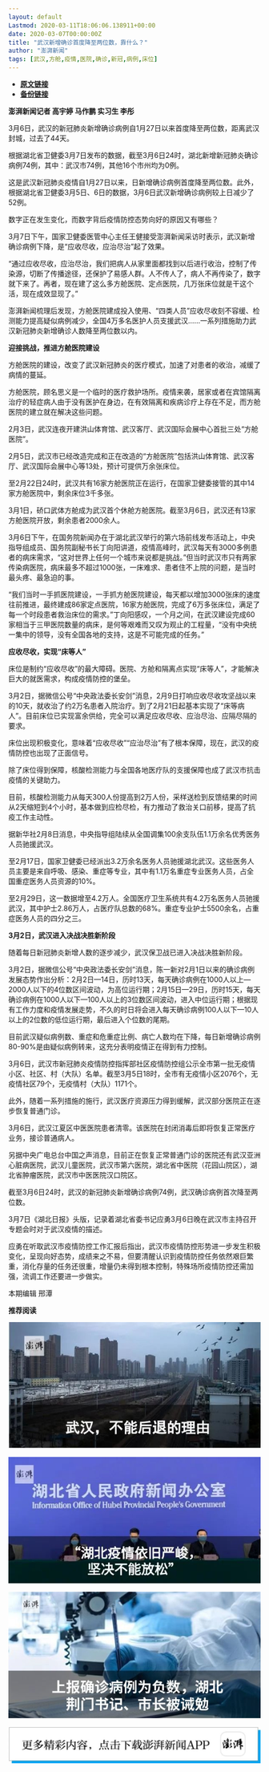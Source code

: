 ```yaml
---
layout: default
Lastmod: 2020-03-11T18:06:06.138911+00:00
date: 2020-03-07T00:00:00Z
title: "武汉新增确诊首度降至两位数，靠什么？"
author: "澎湃新闻"
tags: [武汉,方舱,疫情,医院,确诊,新冠,病例,床位]
---
```


* [**原文链接**](https://mp.weixin.qq.com/s/QhnPUQWv85HsimkGIw8l8A)
* [**备份链接**](http://archive.today/yTj9n)


**澎湃新闻记者 高宇婷 马作鹏 实习生 李彤**

3月6日，武汉的新冠肺炎新增确诊病例自1月27日以来首度降至两位数，距离武汉封城，过去了44天。

  
根据湖北省卫健委3月7日发布的数据，截至3月6日24时，湖北新增新冠肺炎确诊病例74例，其中：武汉市74例，其他16个市州均为0例。

  
这是武汉新冠肺炎疫情自1月27日以来，日新增确诊病例首度降至两位数。此外，根据湖北省卫健委3月5日、6日的数据，3月6日武汉新增确诊病例较上日减少了52例。

  
数字正在发生变化，而数字背后疫情防控态势向好的原因又有哪些？

  
3月7日下午，国家卫健委医管中心主任王健接受澎湃新闻采访时表示，武汉新增确诊病例下降，是“应收尽收，应治尽治”起了效果。

  
“通过应收尽收，应治尽治，我们把病人从家里面都找到以后进行收治，控制了传染源，切断了传播途径，还保护了易感人群。人不传人了，病人不再传染了，数字就下来了。再者，现在建了这么多方舱医院、定点医院，几万张床位就是干这个活，现在成效显现了。”

  
澎湃新闻梳理后发现，方舱医院建成投入使用、“四类人员”应收尽收刻不容缓、检测能力提高疑似病例减少，全国4万多名医护人员支援武汉……一系列措施助力武汉新冠肺炎新增确诊人数降至两位数以内。

  
**迎接挑战，推进方舱医院建设**

方舱医院的建设，改变了武汉新冠肺炎的医疗模式，加速了对患者的收治，减缓了病情的蔓延。

  
方舱医院，顾名思义是一个临时的医疗救护场所。疫情来袭，居家或者在宾馆隔离治疗的轻症病人由于没有医护在身边，在有效隔离和疾病诊疗上存在不足，而方舱医院的建立就在解决这些问题。

  
2月3日，武汉连夜开建洪山体育馆、武汉客厅、武汉国际会展中心首批三处“方舱医院”。

  
2月5日，武汉市已经改造完成和正在改造的“方舱医院”包括洪山体育馆、武汉客厅、武汉国际会展中心等13处，预计可提供万余张床位。

  
至2月22日24时，武汉共有16家方舱医院正在运行，在国家卫健委接管的其中14家方舱医院中，剩余床位3千多张。

  
3月1日，硚口武体方舱成为武汉首个休舱方舱医院。截至3月6日，武汉还有13家方舱医院开放，剩余患者2000余人。

  
3月6日下午，在国务院新闻办在于湖北武汉举行的第六场前线发布活动上，中央指导组成员、国务院副秘书长丁向阳讲道，疫情高峰时，武汉每天有3000多例患者的病床需求，“这对世界上任何一个城市来说都是挑战。”但当时武汉市只有两家传染病医院，病床最多不超过1000张，一床难求、患者住不上院的问题，是当时最头疼、最急迫的事。

  
“我们当时一手抓医院建设，一手抓方舱医院建设，每天都以增加3000张床的速度往前推进，最终建成86家定点医院，16家方舱医院，完成了6万多张床位，满足了每一个时段患者救治床位的需求。”丁向阳感叹，一个月之间，在武汉建设完成60家相当于三甲医院数量的病床，是何等艰难而又叹为观止的工程量，“没有中央统一集中的领导，没有全国各地的支持，这是不可能完成的任务。”

  
**应收尽收，实现“床等人”**

床位是制约“应收尽收”的最大障碍。医院、方舱和隔离点实现“床等人”，才能解决巨大的就医需求，构成疫情防控的堡垒。

  
3月2日，据微信公号“中央政法委长安剑”消息，2月9日打响应收尽收攻坚战以来的10天，就收治了约2万名患者入院治疗。到了2月21日起基本实现了“床等病人”。目前床位已实现富余供给，完全可以满足应收尽收、应治尽治、应隔尽隔的要求。

  
床位出现积极变化，意味着“应收尽收”“应治尽治”有了根本保障，现在，武汉的疫情防控也出现了正面信号。

  
除了床位得到保障，核酸检测能力与全国各地医疗队的支援保障也成了武汉市抗击疫情的关键助力。

  
目前，核酸检测能力从每天300人份提高到2万人份，采样送检到反馈结果的时间从2天缩短到4个小时，基本做到应检尽检，有力推动了救治关口前移，提高了抗疫工作主动性。

  
据新华社2月8日消息，中央指导组陆续从全国调集100余支队伍1.1万余名优秀医务人员驰援武汉。

  
至2月17日，国家卫健委已经派出3.2万余名医务人员驰援湖北武汉。这些医务人员主要是来自呼吸、感染、重症等专业，其中有1.1万名重症专业医务人员，占全国重症医务人员资源的10%。

  
至2月29日，这一数据增至4.2万人。全国医疗卫生系统共有4.2万名医务人员驰援武汉，其中护士2.86万人，占医疗队总数的68%。重症专业护士5500余名，占重症医务人员的四分之三。

  
**3月2日，武汉进入决战决胜新阶段**

随着每日新冠肺炎新增人数的逐步减少，武汉保卫战已进入决战决胜新阶段。

  
3月2日，据微信公号“中央政法委长安剑”消息，陈一新对2月1日以来的确诊病例发展态势作出分析：2月2日—14日，历时13天，每天确诊病例在1000人以上—2000人以下的4位数区间波动，为高位运行期；2月15日—29日，历时15天，每天确诊病例在1000人以下—100人以上的3位数区间波动，进入中位运行期；根据现有工作力度和疫情发展走势，不久的时日将会进入每天确诊病例100人以下—10人以上的2位数的低位运行期，最后进入个位数的尾期。

  
目前武汉疑似病例数、重症和危重症比例、病亡人数均在下降，每日新增确诊病例80-90%是由疑似病例转来，这充分表明疫情正在得到有力控制。

  
3月6日，武汉市新冠肺炎疫情防控指挥部社区疫情防控组公示全市第一批无疫情小区、社区、村（大队）名单。截至3月5日18时，全市有无疫情小区2076个，无疫情社区79个，无疫情村（大队）1171个。

  
此外，随着一系列措施的施行，武汉医疗资源压力得到缓解，武汉部分医院正在逐步恢复普通门诊。

  
3月6日，武汉江夏区中医医院患者清零。该医院在封闭消毒后即将恢复正常医疗业务，接诊普通病人。

  
另据中央广电总台中国之声消息，目前正在恢复正常普通门诊的医院还有武汉亚洲心脏病医院，武汉儿童医院，武汉市第六医院，湖北省中医院（花园山院区），湖北省肿瘤医院，武汉市中医医院汉口院区。

  
截至3月6日24时，武汉的新冠肺炎新增确诊病例74例，武汉确诊病例首次降至两位数。

  
3月7日《湖北日报》头版，记录着湖北省委书记应勇3月6日晚在武汉市主持召开专题会时对于武汉疫情的描述。

  
应勇在听取武汉市疫情防控工作汇报后指出，武汉市疫情防控形势进一步发生积极变化，呈现向好态势，成绩来之不易，但要清醒认识到疫情防控任务依然艰巨繁重，消化存量的任务还很重，增量仍未得到根本控制，特殊场所疫情防控还需加强，流调工作还要进一步做实。

本期编辑 邢潭  

**推荐阅读**

[![](/images/post/e6eeace50a3d6097c02d3028dccb82ec.jpg)](http://mp.weixin.qq.com/s?__biz=MjM5MzI5NTU3MQ==&mid=2651596826&idx=1&sn=05ce9cbb2eee59970eea12fc1f33fe9c&chksm=bd61b5a68a163cb0946884a65b74b2cc2cfac157ce6ab47d6224aad1b1f07cc1a59aece3ea8c&scene=21#wechat_redirect)

[![](/images/post/ca5e19311bd13de311a7bd93f8eba2a6.jpg)](http://mp.weixin.qq.com/s?__biz=MjM5MzI5NTU3MQ==&mid=2651595860&idx=1&sn=6ba0af6bd94c0e122c5136345e632e6a&chksm=bd61b9e88a1630fe7de2b6aaa4f1dd87bd77da795dbe23ce66c455460b4742d951812a8fad76&scene=21#wechat_redirect)

[![](/images/post/41c1a078bd0a6b5fd4f62312d9437991.jpg)](http://mp.weixin.qq.com/s?__biz=MjM5MzI5NTU3MQ==&mid=2651592656&idx=2&sn=0ebb59d9b64ac5e4409cf19c094284e7&chksm=bd618a6c8a16037a8f75a9010d101e7d7bf1d92b9e28e46719dfb3ea14d5e1788c3c3e8619d4&scene=21#wechat_redirect)

[![](/images/post/faa036129172f4ba4cb775ad946d1eff.jpg)](https://a.app.qq.com/o/simple.jsp?pkgname=com.wondertek.paper)

